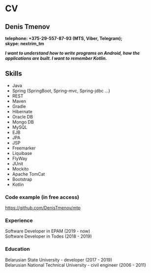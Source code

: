 # CV <br/>
## Denis Tmenov

**telephone: +375-29-557-87-93 (MTS, Viber, Telegram);**<br/>
**skype: nextrim_tm**

***I want to understand how to write programs on Android, how the applications are built.
I want to remember Kotlin.***

## Skills
* Java 
* Spring (SpringBoot, Spring-mvc, Spring-jdbc ...)
* REST
* Maven 
* Gradle
* Hibernate
* Oracle DB
* Mongo DB
* MySQL
* EJB
* JPA
* JSP 
* Freemarker 
* Liquibase 
* FlyWay
* JUnit 
* Mockito
* Apache TomCat
* Bootstrap
* Kotlin

### Code example (in free access)
https://github.com/DenisTmenov/mtp

### Experience
Software Developer in EPAM (2019 - now)<br/>
Software Developer in Todes (2018 - 2019)

### Education
Belarusian State University - developer (2017 - 2019)<br/>
Belarusian National Technical University - civil engineer  (2006 - 2011)